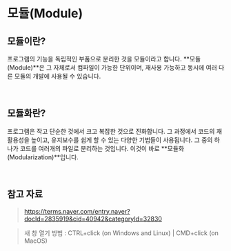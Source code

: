 # 모듈(Module)

## 모듈이란?

프로그램의 기능을 독립적인 부품으로 분리한 것을 모듈이라고 합니다. **모듈(Module)**은 그 자체로서 컴파일이 가능한 단위이며, 재사용 가능하고 동시에 여러 다른 모듈의 개발에 사용될 수 있습니다.

<br />

## 모듈화란?

프로그램은 작고 단순한 것에서 크고 복잡한 것으로 진화합니다. 그 과정에서 코드의 재활용성을 높이고, 유지보수를 쉽게 할 수 있는 다양한 기법들이 사용됩니다. 그 중의 하나가 코드를 여러개의 파일로 분리하는 것입니다. 이것이 바로 **모듈화(Modularization)**입니다.

<br />

## 참고 자료

> https://terms.naver.com/entry.naver?docId=2835919&cid=40942&categoryId=32830

> 새 창 열기 방법 : CTRL+click (on Windows and Linux) | CMD+click (on MacOS)
